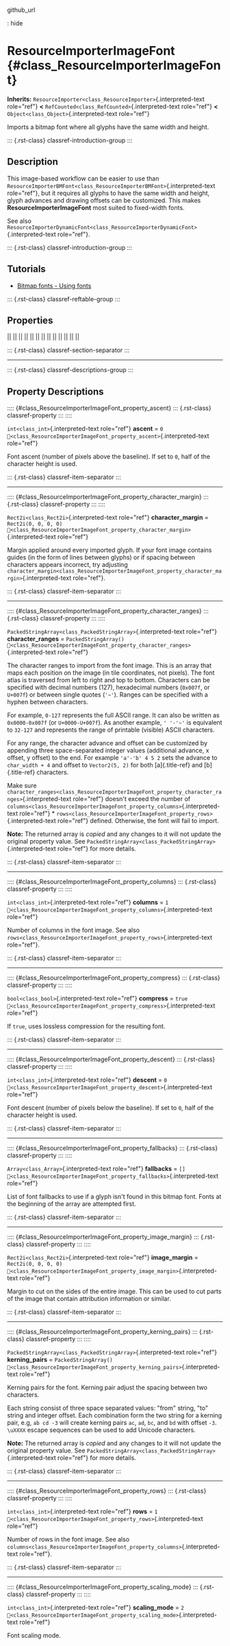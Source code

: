 github_url

:   hide

# ResourceImporterImageFont {#class_ResourceImporterImageFont}

**Inherits:**
`ResourceImporter<class_ResourceImporter>`{.interpreted-text role="ref"}
**\<** `RefCounted<class_RefCounted>`{.interpreted-text role="ref"}
**\<** `Object<class_Object>`{.interpreted-text role="ref"}

Imports a bitmap font where all glyphs have the same width and height.

::: {.rst-class}
classref-introduction-group
:::

## Description

This image-based workflow can be easier to use than
`ResourceImporterBMFont<class_ResourceImporterBMFont>`{.interpreted-text
role="ref"}, but it requires all glyphs to have the same width and
height, glyph advances and drawing offsets can be customized. This makes
**ResourceImporterImageFont** most suited to fixed-width fonts.

See also
`ResourceImporterDynamicFont<class_ResourceImporterDynamicFont>`{.interpreted-text
role="ref"}.

::: {.rst-class}
classref-introduction-group
:::

## Tutorials

- [Bitmap fonts - Using
  fonts](../tutorials/ui/gui_using_fonts.html#bitmap-fonts)

::: {.rst-class}
classref-reftable-group
:::

## Properties

||
||
||
||
||
||
||
||
||
||
||
||
||

::: {.rst-class}
classref-section-separator
:::

------------------------------------------------------------------------

::: {.rst-class}
classref-descriptions-group
:::

## Property Descriptions

:::: {#class_ResourceImporterImageFont_property_ascent}
::: {.rst-class}
classref-property
:::
::::

`int<class_int>`{.interpreted-text role="ref"} **ascent** = `0`
`🔗<class_ResourceImporterImageFont_property_ascent>`{.interpreted-text
role="ref"}

Font ascent (number of pixels above the baseline). If set to `0`, half
of the character height is used.

::: {.rst-class}
classref-item-separator
:::

------------------------------------------------------------------------

:::: {#class_ResourceImporterImageFont_property_character_margin}
::: {.rst-class}
classref-property
:::
::::

`Rect2i<class_Rect2i>`{.interpreted-text role="ref"}
**character_margin** = `Rect2i(0, 0, 0, 0)`
`🔗<class_ResourceImporterImageFont_property_character_margin>`{.interpreted-text
role="ref"}

Margin applied around every imported glyph. If your font image contains
guides (in the form of lines between glyphs) or if spacing between
characters appears incorrect, try adjusting
`character_margin<class_ResourceImporterImageFont_property_character_margin>`{.interpreted-text
role="ref"}.

::: {.rst-class}
classref-item-separator
:::

------------------------------------------------------------------------

:::: {#class_ResourceImporterImageFont_property_character_ranges}
::: {.rst-class}
classref-property
:::
::::

`PackedStringArray<class_PackedStringArray>`{.interpreted-text
role="ref"} **character_ranges** = `PackedStringArray()`
`🔗<class_ResourceImporterImageFont_property_character_ranges>`{.interpreted-text
role="ref"}

The character ranges to import from the font image. This is an array
that maps each position on the image (in tile coordinates, not pixels).
The font atlas is traversed from left to right and top to bottom.
Characters can be specified with decimal numbers (127), hexadecimal
numbers (`0x007f`, or `U+007f`) or between single quotes (`'~'`). Ranges
can be specified with a hyphen between characters.

For example, `0-127` represents the full ASCII range. It can also be
written as `0x0000-0x007f` (or `U+0000-U+007f`). As another example,
`' '-'~'` is equivalent to `32-127` and represents the range of
printable (visible) ASCII characters.

For any range, the character advance and offset can be customized by
appending three space-separated integer values (additional advance, x
offset, y offset) to the end. For example `'a'-'b' 4 5 2` sets the
advance to `char_width + 4` and offset to `Vector2(5, 2)` for both
[a]{.title-ref} and [b]{.title-ref} characters.

Make sure
`character_ranges<class_ResourceImporterImageFont_property_character_ranges>`{.interpreted-text
role="ref"} doesn\'t exceed the number of
`columns<class_ResourceImporterImageFont_property_columns>`{.interpreted-text
role="ref"} \*
`rows<class_ResourceImporterImageFont_property_rows>`{.interpreted-text
role="ref"} defined. Otherwise, the font will fail to import.

**Note:** The returned array is *copied* and any changes to it will not
update the original property value. See
`PackedStringArray<class_PackedStringArray>`{.interpreted-text
role="ref"} for more details.

::: {.rst-class}
classref-item-separator
:::

------------------------------------------------------------------------

:::: {#class_ResourceImporterImageFont_property_columns}
::: {.rst-class}
classref-property
:::
::::

`int<class_int>`{.interpreted-text role="ref"} **columns** = `1`
`🔗<class_ResourceImporterImageFont_property_columns>`{.interpreted-text
role="ref"}

Number of columns in the font image. See also
`rows<class_ResourceImporterImageFont_property_rows>`{.interpreted-text
role="ref"}.

::: {.rst-class}
classref-item-separator
:::

------------------------------------------------------------------------

:::: {#class_ResourceImporterImageFont_property_compress}
::: {.rst-class}
classref-property
:::
::::

`bool<class_bool>`{.interpreted-text role="ref"} **compress** = `true`
`🔗<class_ResourceImporterImageFont_property_compress>`{.interpreted-text
role="ref"}

If `true`, uses lossless compression for the resulting font.

::: {.rst-class}
classref-item-separator
:::

------------------------------------------------------------------------

:::: {#class_ResourceImporterImageFont_property_descent}
::: {.rst-class}
classref-property
:::
::::

`int<class_int>`{.interpreted-text role="ref"} **descent** = `0`
`🔗<class_ResourceImporterImageFont_property_descent>`{.interpreted-text
role="ref"}

Font descent (number of pixels below the baseline). If set to `0`, half
of the character height is used.

::: {.rst-class}
classref-item-separator
:::

------------------------------------------------------------------------

:::: {#class_ResourceImporterImageFont_property_fallbacks}
::: {.rst-class}
classref-property
:::
::::

`Array<class_Array>`{.interpreted-text role="ref"} **fallbacks** = `[]`
`🔗<class_ResourceImporterImageFont_property_fallbacks>`{.interpreted-text
role="ref"}

List of font fallbacks to use if a glyph isn\'t found in this bitmap
font. Fonts at the beginning of the array are attempted first.

::: {.rst-class}
classref-item-separator
:::

------------------------------------------------------------------------

:::: {#class_ResourceImporterImageFont_property_image_margin}
::: {.rst-class}
classref-property
:::
::::

`Rect2i<class_Rect2i>`{.interpreted-text role="ref"} **image_margin** =
`Rect2i(0, 0, 0, 0)`
`🔗<class_ResourceImporterImageFont_property_image_margin>`{.interpreted-text
role="ref"}

Margin to cut on the sides of the entire image. This can be used to cut
parts of the image that contain attribution information or similar.

::: {.rst-class}
classref-item-separator
:::

------------------------------------------------------------------------

:::: {#class_ResourceImporterImageFont_property_kerning_pairs}
::: {.rst-class}
classref-property
:::
::::

`PackedStringArray<class_PackedStringArray>`{.interpreted-text
role="ref"} **kerning_pairs** = `PackedStringArray()`
`🔗<class_ResourceImporterImageFont_property_kerning_pairs>`{.interpreted-text
role="ref"}

Kerning pairs for the font. Kerning pair adjust the spacing between two
characters.

Each string consist of three space separated values: \"from\" string,
\"to\" string and integer offset. Each combination form the two string
for a kerning pair, e.g, `ab cd -3` will create kerning pairs `ac`,
`ad`, `bc`, and `bd` with offset `-3`. `\uXXXX` escape sequences can be
used to add Unicode characters.

**Note:** The returned array is *copied* and any changes to it will not
update the original property value. See
`PackedStringArray<class_PackedStringArray>`{.interpreted-text
role="ref"} for more details.

::: {.rst-class}
classref-item-separator
:::

------------------------------------------------------------------------

:::: {#class_ResourceImporterImageFont_property_rows}
::: {.rst-class}
classref-property
:::
::::

`int<class_int>`{.interpreted-text role="ref"} **rows** = `1`
`🔗<class_ResourceImporterImageFont_property_rows>`{.interpreted-text
role="ref"}

Number of rows in the font image. See also
`columns<class_ResourceImporterImageFont_property_columns>`{.interpreted-text
role="ref"}.

::: {.rst-class}
classref-item-separator
:::

------------------------------------------------------------------------

:::: {#class_ResourceImporterImageFont_property_scaling_mode}
::: {.rst-class}
classref-property
:::
::::

`int<class_int>`{.interpreted-text role="ref"} **scaling_mode** = `2`
`🔗<class_ResourceImporterImageFont_property_scaling_mode>`{.interpreted-text
role="ref"}

Font scaling mode.
